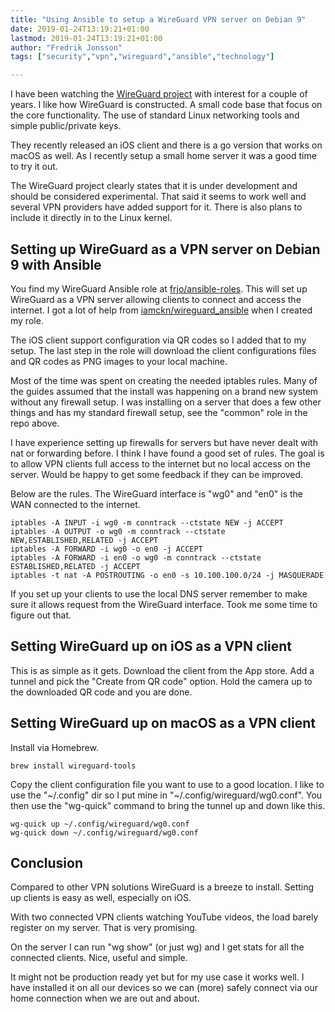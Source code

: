 ```yaml
---
title: "Using Ansible to setup a WireGuard VPN server on Debian 9"
date: 2019-01-24T13:19:21+01:00
lastmod: 2019-01-24T13:19:21+01:00
author: "Fredrik Jonsson"
tags: ["security","vpn","wireguard","ansible","technology"]

---
```


I have been watching the [WireGuard project](https://www.wireguard.com/) with interest for a couple of years. I like how WireGuard is constructed. A small code base that focus on the core functionality. The use of standard Linux networking tools and simple public/private keys.

They recently released an iOS client and there is a go version that works on macOS as well. As I recently setup a small home server it was a good time to try it out.

The WireGuard project clearly states that it is under development and should be considered experimental. That said it seems to work well and several VPN providers have added support for it. There is also plans to include it directly in to the Linux kernel.


## Setting up WireGuard as a VPN server on Debian 9 with Ansible

You find my WireGuard Ansible role at [frjo/ansible-roles](https://github.com/frjo/ansible-roles). This will set up WireGuard as a VPN server allowing clients to connect and access the internet. I got a lot of help from [iamckn/wireguard_ansible](https://github.com/iamckn/wireguard_ansible) when I created my role.

The iOS client support configuration via QR codes so I added that to my setup. The last step in the role will download the client configurations files and QR codes as PNG images to your local machine.

Most of the time was spent on creating the needed iptables rules. Many of the guides assumed that the install was happening on a brand new system without any firewall setup. I was installing on a server that does a few other things and has my standard firewall setup, see the "common" role in the repo above.

I have experience setting up firewalls for servers but have never dealt with nat or forwarding before. I think I have found a good set of rules. The goal is to allow VPN clients full access to the internet but no local access on the server. Would be happy to get some feedback if they can be improved.

Below are the rules. The WireGuard interface is "wg0" and "en0" is the WAN connected to the internet.

~~~~
iptables -A INPUT -i wg0 -m conntrack --ctstate NEW -j ACCEPT
iptables -A OUTPUT -o wg0 -m conntrack --ctstate NEW,ESTABLISHED,RELATED -j ACCEPT
iptables -A FORWARD -i wg0 -o en0 -j ACCEPT
iptables -A FORWARD -i en0 -o wg0 -m conntrack --ctstate ESTABLISHED,RELATED -j ACCEPT
iptables -t nat -A POSTROUTING -o en0 -s 10.100.100.0/24 -j MASQUERADE
~~~~

If you set up your clients to use the local DNS server remember to make sure it allows request from the WireGuard interface. Took me some time to figure out that.


## Setting WireGuard up on iOS as a VPN client

This is as simple as it gets. Download the client from the App store. Add a tunnel and pick the "Create from QR code" option. Hold the camera up to the downloaded QR code and you are done.


## Setting WireGuard up on macOS as a VPN client

Install via Homebrew.

~~~~
brew install wireguard-tools
~~~~

Copy the client configuration file you want to use to a good location. I like to use the "~/.config" dir so I put mine in "~/.config/wireguard/wg0.conf". You then use the "wg-quick" command to bring the tunnel up and down like this.

~~~~
wg-quick up ~/.config/wireguard/wg0.conf
wg-quick down ~/.config/wireguard/wg0.conf
~~~~


## Conclusion

Compared to other VPN solutions WireGuard is a breeze to install. Setting up clients is easy as well, especially on iOS.

With two connected VPN clients watching YouTube videos, the load barely register on my server. That is very promising.

On the server I can run "wg show" (or just wg) and I get stats for all the connected clients. Nice, useful and simple.

It might not be production ready yet but for my use case it works well. I have installed it on all our devices so we can (more) safely connect via our home connection when we are out and about.